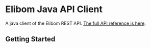 Elibom Java API Client
===========

A java client of the Elibom REST API. [The full API reference is here](http://www.elibom.com/developers/reference).


## Getting Started

